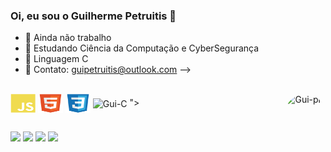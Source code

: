 ### Oi, eu sou o Guilherme Petruitis 👋

- 🔭 Ainda não trabalho
- 🌱 Estudando Ciência da Computação e CyberSegurança
- 👯 Linguagem C
- 📧 Contato: guipetruitis@outlook.com
-->

<div style="display: inline_block"><br>
  <img align="center" alt="Gui-Js" height="30" width="40" src="https://raw.githubusercontent.com/devicons/devicon/master/icons/javascript/javascript-plain.svg">
  <img align="center" alt="Gui-HTML" height="30" width="40" src="https://raw.githubusercontent.com/devicons/devicon/master/icons/html5/html5-original.svg">
  <img align="center" alt="Gui-CSS" height="30" width="40" src="https://raw.githubusercontent.com/devicons/devicon/master/icons/css3/css3-original.svg">
  <img align="center" alt="Gui-C" height="30" width="40" src="
            <i class="devicon-adonisjs-original colori"></i>
          ">
  <img align="right" alt="Gui-pic" height="150" style="border-radius:50px;" src="blob:https://web.whatsapp.com/b9b4e939-4ab2-4841-8c65-29875e4e22d4">
  
</div>
  
  ##
 
<div> 
  <a href="https://instagram.com/guipetruitis" target="_blank"><img src="https://img.shields.io/badge/-Instagram-%23E4405F?style=for-the-badge&logo=instagram&logoColor=white" target="_blank"></a>
 	<a href="https://www.twitch.tv/maverickgui" target="_blank"><img src="https://img.shields.io/badge/Twitch-9146FF?style=for-the-badge&logo=twitch&logoColor=white" target="_blank"></a>
  <a href = "mailto:guilhermepetruitis44@gmail.com"><img src="https://img.shields.io/badge/-Gmail-%23333?style=for-the-badge&logo=gmail&logoColor=white" target="_blank"></a>
  <a href="https://www.linkedin.com/in/guipetruitis" target="_blank"><img src="https://img.shields.io/badge/-LinkedIn-%230077B5?style=for-the-badge&logo=linkedin&logoColor=white" target="_blank"></a> 
  
</div>
